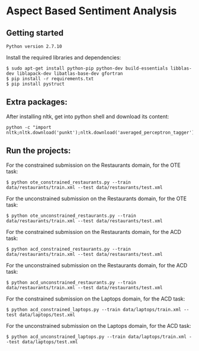 # Aspect Based Sentiment Analysis

## Getting started

```
Python version 2.7.10
```

Install the required libraries and dependencies:

```
$ sudo apt-get install python-pip python-dev build-essentials libblas-dev liblapack-dev libatlas-base-dev gfortran
$ pip install -r requirements.txt
$ pip install pystruct
```

## Extra packages:

After installing nltk, get into python shell and download its content:

```
python -c "import nltk;nltk.download('punkt');nltk.download('averaged_perceptron_tagger')"
```

## Run the projects:

For the constrained submission on the Restaurants domain, for the OTE task:

```
$ python ote_constrained_restaurants.py --train data/restaurants/train.xml --test data/restaurants/test.xml 
```

For the unconstrained submission on the Restaurants domain, for the OTE task:

```
$ python ote_unconstrained_restaurants.py --train data/restaurants/train.xml --test data/restaurants/test.xml 
```

For the constrained submission on the Restaurants domain, for the ACD task:

```
$ python acd_constrained_restaurants.py --train data/restaurants/train.xml --test data/restaurants/test.xml 
```

For the unconstrained submission on the Restaurants domain, for the ACD task:

```
$ python acd_unconstrained_restaurants.py --train data/restaurants/train.xml --test data/restaurants/test.xml 
```

For the constrained submission on the Laptops domain, for the ACD task:

```
$ python acd_constrained_laptops.py --train data/laptops/train.xml --test data/laptops/test.xml 
```

For the unconstrained submission on the Laptops domain, for the ACD task:

```
$ python acd_unconstrained_laptops.py --train data/laptops/train.xml --test data/laptops/test.xml 
```



